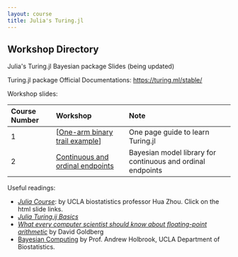 ```yaml
---
layout: course
title: Julia's Turing.jl
---
```


## Workshop Directory

Julia's Turing.jl Bayesian package Slides (being updated)

Turing.jl package Official Documentations: <https://turing.ml/stable/>

Workshop slides:

| Course Number | Workshop | Note |
|:-----------|:-----------|:------------|
| 1 | \[[One-arm binary trail example](./slides/Julia_OneArmTrial_BinaryEndpoint.html)\] | One page guide to learn Turing.jl |
| 2 | [Continuous and ordinal endpoints](./slides/Bayesian_Library.html) | Bayesian model library for continuous and ordinal endpoints |


Useful readings:  

* [_Julia Course_](https://ucla-biostat-257-2020spring.github.io/schedule/schedule.html): by UCLA biostatistics professor Hua Zhou. Click on the html slide links.
* [_Julia Turing.ij Basics_](https://turing.ml/dev/docs/using-turing/guide)
* [_What every computer scientist should know about floating-point arithmetic_](https://docs.oracle.com/cd/E19957-01/806-3568/ncg_goldberg.html) by David Goldberg
* [Bayesian Computing](https://ucla-biostats-285.github.io/index.html) by Prof. Andrew Holbrook, UCLA Department of Biostatistics.
